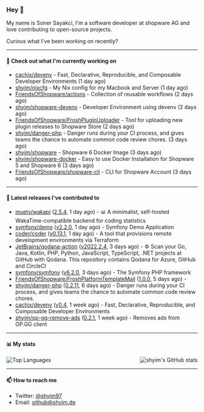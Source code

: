 ### Hey 👋

My name is Soner Sayakci, I'm a software developer at shopware AG and love contributing to open-source projects.

Curious what I've been working on recently?

---

#### 👷 Check out what I'm currently working on

- [cachix/devenv](https://github.com/cachix/devenv) - Fast, Declarative, Reproducible, and Composable Developer Environments (1 day ago)
- [shyim/nixcfg](https://github.com/shyim/nixcfg) - My Nix config for my Macbook and Server (1 day ago)
- [FriendsOfShopware/actions](https://github.com/FriendsOfShopware/actions) - Collection of reusable workflows (2 days ago)
- [shyim/shopware-devenv](https://github.com/shyim/shopware-devenv) - Developer Environment using devenv (2 days ago)
- [FriendsOfShopware/FroshPluginUploader](https://github.com/FriendsOfShopware/FroshPluginUploader) - Tool for uploading new plugin releases to Shopware Store (2 days ago)
- [shyim/danger-php](https://github.com/shyim/danger-php) - Danger runs during your CI process, and gives teams the chance to automate common code review chores. (3 days ago)
- [shyim/shopware](https://github.com/shyim/shopware) - Shopware 6 Docker Image (3 days ago)
- [shyim/shopware-docker](https://github.com/shyim/shopware-docker) - Easy to use Docker Installation for Shopware 5 and Shopware 6 (3 days ago)
- [FriendsOfShopware/shopware-cli](https://github.com/FriendsOfShopware/shopware-cli) - CLI for Shopware Account (3 days ago)

---

#### 🔭 Latest releases I've contributed to

- [muety/wakapi](https://github.com/muety/wakapi) ([2.5.4](https://github.com/muety/wakapi/releases/tag/2.5.4), 1 day ago) - 📊 A minimalist, self-hosted WakaTime-compatible backend for coding statistics
- [symfony/demo](https://github.com/symfony/demo) ([v2.2.0](https://github.com/symfony/demo/releases/tag/v2.2.0), 1 day ago) - Symfony Demo Application
- [coder/coder](https://github.com/coder/coder) ([v0.13.1](https://github.com/coder/coder/releases/tag/v0.13.1), 1 day ago) - A tool that provisions remote development environments via Terraform
- [JetBrains/qodana-action](https://github.com/JetBrains/qodana-action) ([v2022.2.4](https://github.com/JetBrains/qodana-action/releases/tag/v2022.2.4), 3 days ago) - ⚙️ Scan your Go, Java, Kotlin, PHP, Python, JavaScript, TypeScript, .NET projects at GitHub with Qodana. This repository contains Qodana for Azure, GitHub and CircleCI
- [symfony/symfony](https://github.com/symfony/symfony) ([v6.2.0](https://github.com/symfony/symfony/releases/tag/v6.2.0), 3 days ago) - The Symfony PHP framework
- [FriendsOfShopware/FroshPlatformTemplateMail](https://github.com/FriendsOfShopware/FroshPlatformTemplateMail) ([1.0.0](https://github.com/FriendsOfShopware/FroshPlatformTemplateMail/releases/tag/1.0.0), 5 days ago) - 
- [shyim/danger-php](https://github.com/shyim/danger-php) ([0.2.11](https://github.com/shyim/danger-php/releases/tag/0.2.11), 6 days ago) - Danger runs during your CI process, and gives teams the chance to automate common code review chores.
- [cachix/devenv](https://github.com/cachix/devenv) ([v0.4](https://github.com/cachix/devenv/releases/tag/v0.4), 1 week ago) - Fast, Declarative, Reproducible, and Composable Developer Environments
- [shyim/op-gg-remove-ads](https://github.com/shyim/op-gg-remove-ads) ([0.2.1](https://github.com/shyim/op-gg-remove-ads/releases/tag/0.2.1), 1 week ago) - Removes ads from OP.GG client

---

#### 📊 My stats

<img align="right" alt="shyim's GitHub stats" src="https://github-readme-stats.vercel.app/api?username=shyim&count_private=1&show_icons=true&" />

![Top Languages](https://github-readme-stats.vercel.app/api/top-langs/?username=shyim)

---

#### 📫 How to reach me

- Twitter: [@shyim97](https://twitter.com/shyim97)
- Email: [github@shyim.de](mailto://github@shyim.de)
